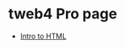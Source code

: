 # tweb4 Pro page 

<ul>
<li><a href="intro_to_html/index.html" target="_blank>">Intro to HTML</a></li>
</ul>